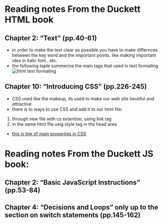 # Reading notes From the Duckett HTML book

## Chapter 2: “Text” (pp.40-61)
- in order to make the text clear as possible you have to make differnces between the key word and the important points. like making important idea in italic font...etc.
- the following taple summerize the main tags that used in text formating
![html text formating](/home/user/Desktop/LTUC/201/reading-notes/images/class-02a.jpeg)
## Chapter 10: “Introducing CSS” (pp.226-245)
- CSS used like the makeup, its used to make our web site beutiful and attractive.
- there is to ways to use CSS and add it to our html file:
1. through new file with cs extention, using link tag
1. in the same html file usig style tag in the head area
- [this is link of main properties in CSS](https://www.w3schools.com/cssref/)

# Reading notes From the Duckett JS book:


## Chapter 2: “Basic JavaScript Instructions” (pp.53-84)

## Chapter 4: “Decisions and Loops” only up to the section on switch statements (pp.145-162)
